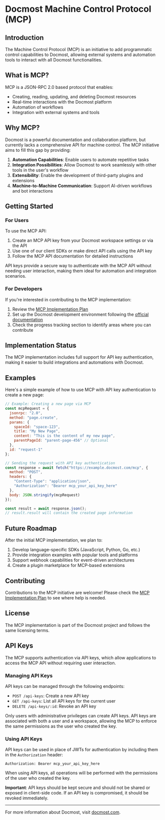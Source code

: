 # Docmost Machine Control Protocol (MCP)

## Introduction

The Machine Control Protocol (MCP) is an initiative to add programmatic control capabilities to Docmost, allowing external systems and automation tools to interact with all Docmost functionalities.

## What is MCP?

MCP is a JSON-RPC 2.0 based protocol that enables:

- Creating, reading, updating, and deleting Docmost resources
- Real-time interactions with the Docmost platform
- Automation of workflows
- Integration with external systems and tools

## Why MCP?

Docmost is a powerful documentation and collaboration platform, but currently lacks a comprehensive API for machine control. The MCP initiative aims to fill this gap by providing:

1. **Automation Capabilities**: Enable users to automate repetitive tasks
2. **Integration Possibilities**: Allow Docmost to work seamlessly with other tools in the user's workflow
3. **Extensibility**: Enable the development of third-party plugins and extensions
4. **Machine-to-Machine Communication**: Support AI-driven workflows and bot interactions

## Getting Started

### For Users

To use the MCP API:

1. Create an MCP API key from your Docmost workspace settings or via the API
2. Use one of our client SDKs or make direct API calls using the API key
3. Follow the MCP API documentation for detailed instructions

API keys provide a secure way to authenticate with the MCP API without needing user interaction, making them ideal for automation and integration scenarios.

### For Developers

If you're interested in contributing to the MCP implementation:

1. Review the [MCP Implementation Plan](./mcp-implementation-plan.md)
2. Set up the Docmost development environment following the [official documentation](https://docmost.com/docs/self-hosting/development/)
3. Check the progress tracking section to identify areas where you can contribute

## Implementation Status

The MCP implementation includes full support for API key authentication, making it easier to build integrations and automations with Docmost.

## Examples

Here's a simple example of how to use MCP with API key authentication to create a new page:

```javascript
// Example: Creating a new page via MCP
const mcpRequest = {
  jsonrpc: "2.0",
  method: "page.create",
  params: {
    spaceId: "space-123",
    title: "My New Page",
    content: "This is the content of my new page",
    parentPageId: "parent-page-456" // Optional
  },
  id: "request-1"
};

// Sending the request with API key authentication
const response = await fetch("https://example.docmost.com/mcp", {
  method: "POST",
  headers: {
    "Content-Type": "application/json",
    "Authorization": "Bearer mcp_your_api_key_here"
  },
  body: JSON.stringify(mcpRequest)
});

const result = await response.json();
// result.result will contain the created page information
```

## Future Roadmap

After the initial MCP implementation, we plan to:

1. Develop language-specific SDKs (JavaScript, Python, Go, etc.)
2. Provide integration examples with popular tools and platforms
3. Support webhook capabilities for event-driven architectures
4. Create a plugin marketplace for MCP-based extensions

## Contributing

Contributions to the MCP initiative are welcome! Please check the [MCP Implementation Plan](./mcp-implementation-plan.md) to see where help is needed.

## License

The MCP implementation is part of the Docmost project and follows the same licensing terms.

## API Keys

The MCP supports authentication via API keys, which allow applications to access the MCP API without requiring user interaction.

### Managing API Keys

API keys can be managed through the following endpoints:

- `POST /api-keys`: Create a new API key
- `GET /api-keys`: List all API keys for the current user
- `DELETE /api-keys/:id`: Revoke an API key

Only users with administrative privileges can create API keys. API keys are associated with both a user and a workspace, allowing the MCP to enforce the same permissions as the user who created the key.

### Using API Keys

API keys can be used in place of JWTs for authentication by including them in the `Authorization` header:

```
Authorization: Bearer mcp_your_api_key_here
```

When using API keys, all operations will be performed with the permissions of the user who created the key.

**Important**: API keys should be kept secure and should not be shared or exposed in client-side code. If an API key is compromised, it should be revoked immediately.

---

For more information about Docmost, visit [docmost.com](https://docmost.com). 